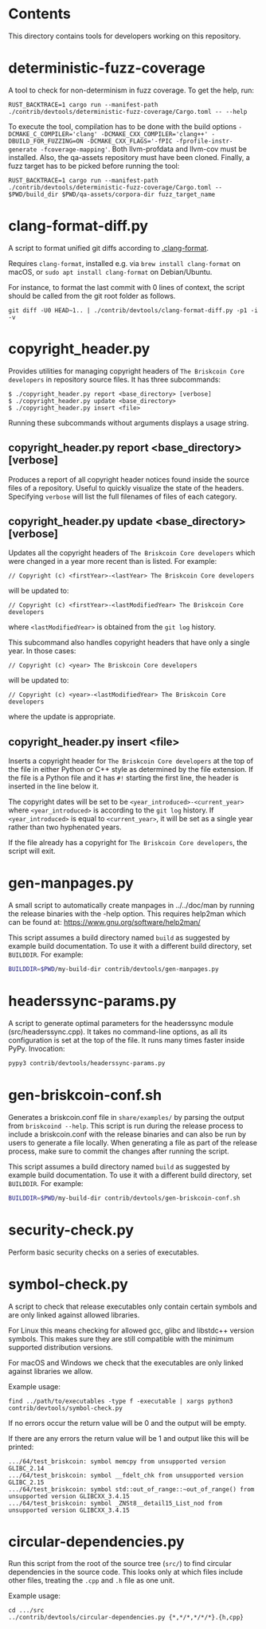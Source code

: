 Contents
========
This directory contains tools for developers working on this repository.

deterministic-fuzz-coverage
===========================

A tool to check for non-determinism in fuzz coverage. To get the help, run:

```
RUST_BACKTRACE=1 cargo run --manifest-path ./contrib/devtools/deterministic-fuzz-coverage/Cargo.toml -- --help
```

To execute the tool, compilation has to be done with the build options
`-DCMAKE_C_COMPILER='clang' -DCMAKE_CXX_COMPILER='clang++'
-DBUILD_FOR_FUZZING=ON -DCMAKE_CXX_FLAGS='-fPIC -fprofile-instr-generate
-fcoverage-mapping'`. Both llvm-profdata and llvm-cov must be installed. Also,
the qa-assets repository must have been cloned. Finally, a fuzz target has to
be picked before running the tool:

```
RUST_BACKTRACE=1 cargo run --manifest-path ./contrib/devtools/deterministic-fuzz-coverage/Cargo.toml -- $PWD/build_dir $PWD/qa-assets/corpora-dir fuzz_target_name
```

clang-format-diff.py
===================

A script to format unified git diffs according to [.clang-format](../../src/.clang-format).

Requires `clang-format`, installed e.g. via `brew install clang-format` on macOS,
or `sudo apt install clang-format` on Debian/Ubuntu.

For instance, to format the last commit with 0 lines of context,
the script should be called from the git root folder as follows.

```
git diff -U0 HEAD~1.. | ./contrib/devtools/clang-format-diff.py -p1 -i -v
```

copyright\_header.py
====================

Provides utilities for managing copyright headers of `The Briskcoin Core
developers` in repository source files. It has three subcommands:

```
$ ./copyright_header.py report <base_directory> [verbose]
$ ./copyright_header.py update <base_directory>
$ ./copyright_header.py insert <file>
```
Running these subcommands without arguments displays a usage string.

copyright\_header.py report \<base\_directory\> [verbose]
---------------------------------------------------------

Produces a report of all copyright header notices found inside the source files
of a repository. Useful to quickly visualize the state of the headers.
Specifying `verbose` will list the full filenames of files of each category.

copyright\_header.py update \<base\_directory\> [verbose]
---------------------------------------------------------
Updates all the copyright headers of `The Briskcoin Core developers` which were
changed in a year more recent than is listed. For example:
```
// Copyright (c) <firstYear>-<lastYear> The Briskcoin Core developers
```
will be updated to:
```
// Copyright (c) <firstYear>-<lastModifiedYear> The Briskcoin Core developers
```
where `<lastModifiedYear>` is obtained from the `git log` history.

This subcommand also handles copyright headers that have only a single year. In
those cases:
```
// Copyright (c) <year> The Briskcoin Core developers
```
will be updated to:
```
// Copyright (c) <year>-<lastModifiedYear> The Briskcoin Core developers
```
where the update is appropriate.

copyright\_header.py insert \<file\>
------------------------------------
Inserts a copyright header for `The Briskcoin Core developers` at the top of the
file in either Python or C++ style as determined by the file extension. If the
file is a Python file and it has  `#!` starting the first line, the header is
inserted in the line below it.

The copyright dates will be set to be `<year_introduced>-<current_year>` where
`<year_introduced>` is according to the `git log` history. If
`<year_introduced>` is equal to `<current_year>`, it will be set as a single
year rather than two hyphenated years.

If the file already has a copyright for `The Briskcoin Core developers`, the
script will exit.

gen-manpages.py
===============

A small script to automatically create manpages in ../../doc/man by running the release binaries with the -help option.
This requires help2man which can be found at: https://www.gnu.org/software/help2man/

This script assumes a build directory named `build` as suggested by example build documentation.
To use it with a different build directory, set `BUILDDIR`.
For example:

```bash
BUILDDIR=$PWD/my-build-dir contrib/devtools/gen-manpages.py
```

headerssync-params.py
=====================

A script to generate optimal parameters for the headerssync module (src/headerssync.cpp). It takes no command-line
options, as all its configuration is set at the top of the file. It runs many times faster inside PyPy. Invocation:

```bash
pypy3 contrib/devtools/headerssync-params.py
```

gen-briskcoin-conf.sh
===================

Generates a briskcoin.conf file in `share/examples/` by parsing the output from `briskcoind --help`. This script is run during the
release process to include a briskcoin.conf with the release binaries and can also be run by users to generate a file locally.
When generating a file as part of the release process, make sure to commit the changes after running the script.

This script assumes a build directory named `build` as suggested by example build documentation.
To use it with a different build directory, set `BUILDDIR`.
For example:

```bash
BUILDDIR=$PWD/my-build-dir contrib/devtools/gen-briskcoin-conf.sh
```

security-check.py
=================

Perform basic security checks on a series of executables.

symbol-check.py
===============

A script to check that release executables only contain
certain symbols and are only linked against allowed libraries.

For Linux this means checking for allowed gcc, glibc and libstdc++ version symbols.
This makes sure they are still compatible with the minimum supported distribution versions.

For macOS and Windows we check that the executables are only linked against libraries we allow.

Example usage:

    find ../path/to/executables -type f -executable | xargs python3 contrib/devtools/symbol-check.py

If no errors occur the return value will be 0 and the output will be empty.

If there are any errors the return value will be 1 and output like this will be printed:

    .../64/test_briskcoin: symbol memcpy from unsupported version GLIBC_2.14
    .../64/test_briskcoin: symbol __fdelt_chk from unsupported version GLIBC_2.15
    .../64/test_briskcoin: symbol std::out_of_range::~out_of_range() from unsupported version GLIBCXX_3.4.15
    .../64/test_briskcoin: symbol _ZNSt8__detail15_List_nod from unsupported version GLIBCXX_3.4.15

circular-dependencies.py
========================

Run this script from the root of the source tree (`src/`) to find circular dependencies in the source code.
This looks only at which files include other files, treating the `.cpp` and `.h` file as one unit.

Example usage:

    cd .../src
    ../contrib/devtools/circular-dependencies.py {*,*/*,*/*/*}.{h,cpp}
